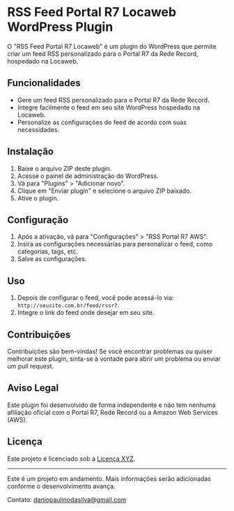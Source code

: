 # RSS Feed Portal R7 Locaweb WordPress Plugin

O "RSS Feed Portal R7 Locaweb" é um plugin do WordPress que permite criar um feed RSS personalizado para o Portal R7 da Rede Record, hospedado na Locaweb.

## Funcionalidades

- Gere um feed RSS personalizado para o Portal R7 da Rede Record.
- Integre facilmente o feed em seu site WordPress hospedado na Locaweb.
- Personalize as configurações do feed de acordo com suas necessidades.

## Instalação

1. Baixe o arquivo ZIP deste plugin.
2. Acesse o painel de administração do WordPress.
3. Vá para "Plugins" > "Adicionar novo".
4. Clique em "Enviar plugin" e selecione o arquivo ZIP baixado.
5. Ative o plugin.

## Configuração

1. Após a ativação, vá para "Configurações" > "RSS Portal R7 AWS".
2. Insira as configurações necessárias para personalizar o feed, como categorias, tags, etc.
3. Salve as configurações.

## Uso

1. Depois de configurar o feed, você pode acessá-lo via: `http://seusite.com.br/feed/rssr7`.
2. Integre o link do feed onde desejar em seu site.

## Contribuições

Contribuições são bem-vindas! Se você encontrar problemas ou quiser melhorar este plugin, sinta-se à vontade para abrir um problema ou enviar um pull request.

## Aviso Legal

Este plugin foi desenvolvido de forma independente e não tem nenhuma afiliação oficial com o Portal R7, Rede Record ou a Amazon Web Services (AWS).

## Licença

Este projeto é licenciado sob a [Licença XYZ](link-para-licenca).

---

Este é um projeto em andamento. Mais informações serão adicionadas conforme o desenvolvimento avança.

Contato: daniopaulinodasilva@gmail.com
